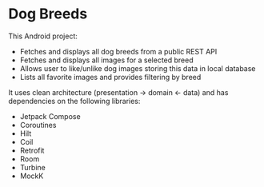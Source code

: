 # Dog Breeds

This Android project:

- Fetches and displays all dog breeds from a public REST API
- Fetches and displays all images for a selected breed
- Allows user to like/unlike dog images storing this data in local database
- Lists all favorite images and provides filtering by breed

It uses clean architecture (presentation → domain ← data) and has dependencies on the following
libraries:

- Jetpack Compose
- Coroutines
- Hilt
- Coil
- Retrofit
- Room
- Turbine
- MockK
